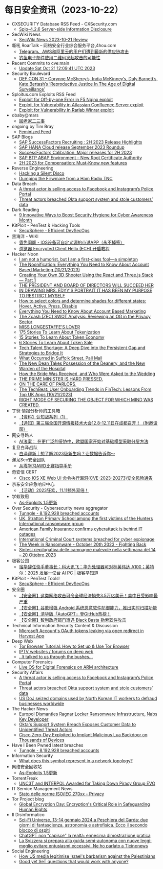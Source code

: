 # 每日安全资讯（2023-10-22）

- CXSECURITY Database RSS Feed - CXSecurity.com
  - [Spip-4.2.6 Server-side Information Disclosure](https://cxsecurity.com/issue/WLB-2023100047)
- SecWiki News
  - [SecWiki News 2023-10-21 Review](http://www.sec-wiki.com/?2023-10-21)
- 嘶吼 RoarTalk – 网络安全行业综合服务平台,4hou.com
  - [Telegram、AWS和阿里云的用户们遭到最新的供应链攻击](https://www.4hou.com/posts/xzrr)
  - [钓鱼电子邮件使用二维码发起攻击的可能性](https://www.4hou.com/posts/9APx)
- Recent Commits to cve:main
  - [Update Sat Oct 21 12:09:41 UTC 2023](https://github.com/trickest/cve/commit/7a9630f1746c71d12663fc05cff1f51a4521bf93)
- Security Boulevard
  - [DEF CON 31 – Corynne McSherry’s, India McKinney’s, Daly Barnett’s, Kate Bertash’s ‘Reproductive Justice In The Age of Digital Surveillance’](https://securityboulevard.com/2023/10/def-con-31-corynne-mcsherrys-india-mckinneys-daly-barnetts-kate-bertashs-reproductive-justice-in-the-age-of-digital-surveillance/)
- Sploitus.com Exploits RSS Feed
  - [Exploit for Off-by-one Error in F5 Nginx exploit](https://sploitus.com/exploit?id=B175E582-6BBF-5D54-AF15-ED3715F757E3&utm_source=rss&utm_medium=rss)
  - [Exploit for Vulnerability in Atlassian Confluence Server exploit](https://sploitus.com/exploit?id=6190411F-5D54-5A2D-B3A1-6FDCBFCE0A2B&utm_source=rss&utm_medium=rss)
  - [Exploit for Vulnerability in Rarlab Winrar exploit](https://sploitus.com/exploit?id=87F34CE8-E6B0-58B1-8865-C423F9D050D1&utm_source=rss&utm_medium=rss)
- obaby@mars
  - [回老家二三事](https://h4ck.org.cn/2023/10/%e5%9b%9e%e8%80%81%e5%ae%b6%e4%ba%8c%e4%b8%89%e4%ba%8b/)
- ongoing by Tim Bray
  - [Feminized Feed](https://www.tbray.org/ongoing/When/202x/2023/10/21/Feminized-Feed)
- SAP Blogs
  - [SAP SuccessFactors Recruiting : 2H 2023 Release Highlights](https://blogs.sap.com/2023/10/21/sap-successfactors-recruiting-2h-2023-release-highlights/)
  - [SAP HANA Cloud release September 2023 Roundup](https://blogs.sap.com/2023/10/21/sap-hana-cloud-release-september-2023-roundup/)
  - [SuccessFactors Calibration: Major releases for 2H 2023](https://blogs.sap.com/2023/10/21/sap-successfactors-calibration-2h-2023-major-releases/)
  - [SAP BTP ABAP Environment – New Root Certificate Authority](https://blogs.sap.com/2023/10/21/sap-btp-abap-environment-new-root-certificate-authority/)
  - [2H 2023 for Compensation: Must-Know new features](https://blogs.sap.com/2023/10/21/2h-2023-for-compensation-must-know-new-features/)
- Reverse Engineering
  - [Hacking a Silent Disco](https://www.reddit.com/r/ReverseEngineering/comments/17d8egf/hacking_a_silent_disco/)
  - [Dumping the Firwmare from a Ham Radio TNC](https://www.reddit.com/r/ReverseEngineering/comments/17ctgd0/dumping_the_firwmare_from_a_ham_radio_tnc/)
- Data Breach
  - [A threat actor is selling access to Facebook and Instagram’s Police Portal](https://securityaffairs.com/152811/cyber-crime/facebook-and-instagrams-police-portal-access.html)
  - [Threat actors breached Okta support system and stole customers’ data](https://securityaffairs.com/152803/data-breach/okta-support-system-breached.html)
- Dark Reading
  - [9 Innovative Ways to Boost Security Hygiene for Cyber Awareness Month](https://www.darkreading.com/edge/9-innovative-ways-boost-security-hygiene-cybersecurity-awareness-month)
- KitPloit - PenTest & Hacking Tools
  - [SecuSphere - Efficient DevSecOps](http://www.kitploit.com/2023/10/secusphere-efficient-devsecops.html)
- 黑海洋 - WIKI
  - [香色闺阁 - IOS设备可自定义源的小说APP（永不掉签）](https://blog.upx8.com/2629)
  - [浏览器 Encrypted Client Hello (ECH) 开启教程](https://blog.upx8.com/3876)
- Hacker Noon
  - [I am not a humorist, but I am a first-class fool—a simpleton](https://hackernoon.com/i-am-not-a-humorist-but-i-am-a-first-class-foola-simpleton?source=rss)
  - [The Noonification: Everything You Need to Know About Account Based Marketing  (10/21/2023)](https://hackernoon.com/10-21-2023-noonification?source=rss)
  - [Creating Your Own 3D Shooter Using the React and Three.js Stack — Part 1](https://hackernoon.com/creating-your-own-3d-shooter-using-the-react-and-threejs-stack-part-1?source=rss)
  - [THE PRESIDENT AND BOARD OF DIRECTORS WILL SUCCEED HER](https://hackernoon.com/the-president-and-board-of-directors-will-succeed-her?source=rss)
  - [IN DRAWING MRS. EDYY'S PORTRAIT IT HAS BEEN MY PURPOSE TO RESTRICT MYSELF](https://hackernoon.com/in-drawing-mrs-edyys-portrait-it-has-been-my-purpose-to-restrict-myself?source=rss)
  - [How to select colors and determine shades for different states: Hover, Active, Press, Disable](https://hackernoon.com/how-to-select-colors-and-determine-shades-for-different-states-hover-active-press-disable?source=rss)
  - [Everything You Need to Know About Account Based Marketing](https://hackernoon.com/everything-you-need-to-know-about-account-based-marketing?source=rss)
  - [The Zcash (ZEC) SWOT Analysis: Reviewing an OG in the Privacy Sector](https://hackernoon.com/the-zcash-zec-swot-analysis-reviewing-an-og-in-the-privacy-sector?source=rss)
  - [MISS LONGESTAFFE'S LOVER](https://hackernoon.com/miss-longestaffes-lover?source=rss)
  - [175 Stories To Learn About Tokenization](https://hackernoon.com/175-stories-to-learn-about-tokenization?source=rss)
  - [15 Stories To Learn About Token Economy](https://hackernoon.com/15-stories-to-learn-about-token-economy?source=rss)
  - [6 Stories To Learn About Token Sale](https://hackernoon.com/6-stories-to-learn-about-token-sale?source=rss)
  - [Tech Talent Shortage: A Deep Dive into the Persistent Gap and Strategies to Bridge It](https://hackernoon.com/tech-talent-shortage-a-deep-dive-into-the-persistent-gap-and-strategies-to-bridge-it?source=rss)
  - [What Occurred in Suffolk Street, Pall Mall](https://hackernoon.com/what-occurred-in-suffolk-street-pall-mall?source=rss)
  - [The New Dean Takes Possession of the Deanery, and the New Warden of the Hospital](https://hackernoon.com/the-new-dean-takes-possession-of-the-deanery-and-the-new-warden-of-the-hospital?source=rss)
  - [How the Bride Was Received, and Who Were Asked to the Wedding](https://hackernoon.com/how-the-bride-was-received-and-who-were-asked-to-the-wedding?source=rss)
  - [THE PRIME MINISTER IS HARD PRESSED.](https://hackernoon.com/the-prime-minister-is-hard-pressed?source=rss)
  - [ON THE CARE OF PARLORS.](https://hackernoon.com/on-the-care-of-parlors?source=rss)
  - [The TechBeat: User Onboarding Trends in FinTech: Lessons From Top UK Apps (10/21/2023)](https://hackernoon.com/10-21-2023-techbeat?source=rss)
  - [RIGHT MODE OF SECURING THE OBJECT FOR WHICH MIND WAS CREATED.](https://hackernoon.com/right-mode-of-securing-the-object-for-which-mind-was-created?source=rss)
- 丁爸 情报分析师的工具箱
  - [【资料】认知战系列（1）](https://mp.weixin.qq.com/s?__biz=MzI2MTE0NTE3Mw==&mid=2651139919&idx=1&sn=f2948137a4ebebdb4d34bd01bf93a8b9&chksm=f1af5875c6d8d1631b864c2a89650f78e2d113a946e0e01a1863b040a91bc409f95c79e8ac56&scene=58&subscene=0#rd)
  - [【通知】第三届全国开源情报技术大会12.8-12.11日在成都召开！（附邀请函）](https://mp.weixin.qq.com/s?__biz=MzI2MTE0NTE3Mw==&mid=2651139919&idx=2&sn=c03c50f343dc716c549c49eb3a1d73df&chksm=f1af5875c6d8d16381cfd77a95131544c05033f1d36f9c9ca735cfaeff78a071b278f2ec6ba3&scene=58&subscene=0#rd)
- 网安寻路人
  - [AI法案： 在更广泛的妥协中，欧盟国家开始对基础模型采取分层方法](https://mp.weixin.qq.com/s?__biz=MzIxODM0NDU4MQ==&mid=2247500478&idx=1&sn=b96ff9a73aed2002236866ec65a842c1&chksm=97e97f54a09ef6426e25f0ae0e6727db623ac855ddc2c8ac426596a676ec00946c5e109ae5e5&scene=58&subscene=0#rd)
- 复旦白泽战队
  - [白泽迎新｜想了解2023级新生吗？让数据告诉你～](https://mp.weixin.qq.com/s?__biz=MzU4NzUxOTI0OQ==&mid=2247487317&idx=1&sn=afc5825e2baf4f6a2837bc6a74bb5c2d&chksm=fdeb8b2bca9c023d9d7095d94d59870985303e1b4313516b396bc717c12ac5e736437e6118d6&scene=58&subscene=0#rd)
- 渊龙Sec安全团队
  - [从零学习AWD比赛指导手册](https://mp.weixin.qq.com/s?__biz=Mzg4NTY0MDg1Mg==&mid=2247485127&idx=1&sn=332aec05a070fc6f3a8298e9f77ece73&chksm=cfa49d3cf8d3142a61e18a6950e3472c2c94d915240ebaaf784c66d65bb5f6243499f59509e0&scene=58&subscene=0#rd)
- 奇安信 CERT
  - [Cisco IOS XE Web UI  命令执行漏洞(CVE-2023-20273)安全风险通告](https://mp.weixin.qq.com/s?__biz=MzU5NDgxODU1MQ==&mid=2247499861&idx=1&sn=e9451a1b922616ece9fdbbd06ce32f8d&chksm=fe79e4cdc90e6ddb80290d2a7614d67e9021647bddfbe91b6c9f98d536541cd4f8947c3c6b20&scene=58&subscene=0#rd)
- 京东安全应急响应中心
  - [【活动】2023狂欢，11.11额外双倍！](https://mp.weixin.qq.com/s?__biz=MjM5OTk2MTMxOQ==&mid=2727836077&idx=1&sn=276b94672438aad4cd650863a813e525&chksm=8050ae25b7272733102d8274e8eb5eda1ac8efb3a586a9c6f2abced61c32e42bf01ad218fe6e&scene=58&subscene=0#rd)
- 学蚁致用
  - [As-Exploits 1.5更新](https://mp.weixin.qq.com/s?__biz=MzI0MDI5MTQ3OQ==&mid=2247484603&idx=1&sn=7dfee9deb3909c29f30e35d9d90bb6ae&chksm=e91c5f43de6bd6559b62a285598cebba5325aa5a74f7a89a1dd7a1e08050553689c6092f3be7&scene=58&subscene=0#rd)
- Over Security - Cybersecurity news aggregator
  - [Tunngle - 8,192,928 breached accounts](https://haveibeenpwned.com/PwnedWebsites#Tunngle)
  - [UK, Stratton Primary School among the first victims of the Hunters International ransomware group](https://www.suspectfile.com/uk-stratton-primary-school-among-the-first-victims-of-the-hunters-international-ransomware-group/)
  - [American Family Insurance confirms cyberattack is behind IT outages](https://www.bleepingcomputer.com/news/security/american-family-insurance-confirms-cyberattack-is-behind-it-outages/)
  - [International Criminal Court systems breached for cyber espionage](https://www.bleepingcomputer.com/news/security/international-criminal-court-systems-breached-for-cyber-espionage/)
  - [The Week in Ransomware - October 20th 2023 - Fighting Back](https://www.bleepingcomputer.com/news/security/the-week-in-ransomware-october-20th-2023-fighting-back/)
  - [Sintesi riepilogativa delle campagne malevole nella settimana del 14 – 20 Ottobre 2023](https://cert-agid.gov.it/news/sintesi-riepilogativa-delle-campagne-malevole-nella-settimana-del-14-20-ottobre-2023/)
- 极客公园
  - [宿华辞任快手董事长；科大讯飞：华为处理器可对标英伟达 A100；英特尔：2025 发展一亿台 AI PC | 极客早知道](https://mp.weixin.qq.com/s?__biz=MTMwNDMwODQ0MQ==&mid=2653016255&idx=1&sn=e25e1974bade1d4c523a710d1823c951&chksm=7e54ad094923241fba59eb6dfc295d822e80dc8a2c8fb3b263aafa8f9101e47b891319453c82&scene=58&subscene=0#rd)
- KitPloit - PenTest Tools!
  - [SecuSphere - Efficient DevSecOps](http://www.kitploit.com/2023/10/secusphere-efficient-devsecops.html)
- 安全圈
  - [【安全圈】这类网络攻击可令全球经济损失3.5万亿美元！美中日受影响最严重](https://mp.weixin.qq.com/s?__biz=MzIzMzE4NDU1OQ==&mid=2652047041&idx=1&sn=92ddcc087c28db49ee90ade90b33e81d&chksm=f36e2a81c419a397416d1765b51c714ada5dfa5748dcaa59a8bc9739e0c1541f670a3970f8e2&scene=58&subscene=0#rd)
  - [【安全圈】谷歌增强 Android 系统恶意软件防御能力，推出实时扫描功能](https://mp.weixin.qq.com/s?__biz=MzIzMzE4NDU1OQ==&mid=2652047041&idx=2&sn=ac547a25301094dd9330b791cff410f1&chksm=f36e2a81c419a3975b21e5c29f4572747816eeffea5d60dc261cac52baf267bc678b0a62e9d9&scene=58&subscene=0#rd)
  - [【安全圈】清华版「AutoGPT」登GitHub热榜！](https://mp.weixin.qq.com/s?__biz=MzIzMzE4NDU1OQ==&mid=2652047041&idx=3&sn=10276dc41521de4e73760f2dbb4f448a&chksm=f36e2a81c419a397a15e8544b0e66518824de3c85a3e903868b2947f9bfdfbdda7ce6601bd1c&scene=58&subscene=0#rd)
  - [【安全圈】智利政府部门遭遇 Black Basta 勒索软件攻击](https://mp.weixin.qq.com/s?__biz=MzIzMzE4NDU1OQ==&mid=2652047041&idx=4&sn=12884e831a410c3d5660a0922446e6db&chksm=f36e2a81c419a39728dc0a9bbdb81a71d5b35f357bbc9e7b23413161359a8ee911793a81eade&scene=58&subscene=0#rd)
- Technical Information Security Content & Discussion
  - [Microsoft Account's OAuth tokens leaking via open redirect in Harvest App](https://www.reddit.com/r/netsec/comments/17d7yz2/microsoft_accounts_oauth_tokens_leaking_via_open/)
- Deep Web
  - [Tor Browser Tutorial: How to Set up & Use Tor Browser](https://www.reddit.com/r/deepweb/comments/17d7wd1/tor_browser_tutorial_how_to_set_up_use_tor_browser/)
  - [IPTV websites / forums on deep web](https://www.reddit.com/r/deepweb/comments/17d6mm2/iptv_websites_forums_on_deep_web/)
  - [..It talked to us through the bushes…](https://www.reddit.com/r/deepweb/comments/17d203w/it_talked_to_us_through_the_bushes/)
- Computer Forensics
  - [Live OS for Digital Forensics on ARM architecture](https://www.reddit.com/r/computerforensics/comments/17daais/live_os_for_digital_forensics_on_arm_architecture/)
- Security Affairs
  - [A threat actor is selling access to Facebook and Instagram’s Police Portal](https://securityaffairs.com/152811/cyber-crime/facebook-and-instagrams-police-portal-access.html)
  - [Threat actors breached Okta support system and stole customers’ data](https://securityaffairs.com/152803/data-breach/okta-support-system-breached.html)
  - [US DoJ seized domains used by North Korean IT workers to defraud businesses worldwide](https://securityaffairs.com/152790/security/north-korean-it-workers-scammers.html)
- The Hacker News
  - [Europol Dismantles Ragnar Locker Ransomware Infrastructure, Nabs Key Developer](https://thehackernews.com/2023/10/europol-dismantles-ragnar-locker.html)
  - [Okta's Support System Breach Exposes Customer Data to Unidentified Threat Actors](https://thehackernews.com/2023/10/oktas-support-system-breach-exposes.html)
  - [Cisco Zero-Day Exploited to Implant Malicious Lua Backdoor on Thousands of Devices](https://thehackernews.com/2023/10/cisco-zero-day-exploited-to-implant.html)
- Have I Been Pwned latest breaches
  - [Tunngle - 8,192,928 breached accounts](https://haveibeenpwned.com/PwnedWebsites#Tunngle)
- Information Security
  - [What does this symbol represent in a network topology?](https://www.reddit.com/r/Information_Security/comments/17d61ta/what_does_this_symbol_represent_in_a_network/)
- 网络安全回收站
  - [As-Exploits 1.5更新](https://mp.weixin.qq.com/s?__biz=Mzg2MTc1NDAxMA==&mid=2247484013&idx=1&sn=6fcb9b42aac7bd86d511f2096c127712&chksm=ce130598f9648c8eead7f6d7fe2f1d78cb3f790e1696b5d2549a230291a9361ca68e88ad658b&scene=58&subscene=0#rd)
- TorrentFreak
  - [UNC3T and INTERPOL Awarded for Taking Down Piracy Group EVO](https://torrentfreak.com/unc3t-and-interpol-awarded-for-taking-down-piracy-group-evo-231021/)
- IT Service Management News
  - [Stato delle norme ISO/IEC 270xx - Privacy](http://blog.cesaregallotti.it/2023/10/stato-delle-norme-isoiec-270xx-privacy.html)
- Tor Project blog
  - [Global Encryption Day: Encryption's Critical Role in Safeguarding Human Rights](https://blog.torproject.org/global-encryption-day-2023/)
- Il Disinformatico
  - [Sci-Fi Universe, 13-14 gennaio 2024 a Peschiera del Garda: due giorni di fantascienza, astronomia e astrofisica. Ecco il secondo blocco di ospiti](http://attivissimo.blogspot.com/2023/10/ci-vediamo-il-13-14-gennaio-2024.html)
  - [ChatGPT non “capisce” la realtà: ennesima dimostrazione pratica](http://attivissimo.blogspot.com/2023/10/chatgpt-non-capisce-la-realta-ennesima.html)
  - [La Svizzera si prepara alla guida semi-autonoma con nuove leggi: meglio evitare entusiasmi eccessivi. Ne ho parlato a Ticinonews](http://attivissimo.blogspot.com/2023/10/la-svizzera-si-prepara-alla-guida-semi.html)
- Social Engineering
  - [How US media legitimise Israel's barbarism against the Palestinians](https://www.reddit.com/r/SocialEngineering/comments/17dcctw/how_us_media_legitimise_israels_barbarism_against/)
  - [Good yet SeT questions that would work with anyone?](https://www.reddit.com/r/SocialEngineering/comments/17d0so4/good_yet_set_questions_that_would_work_with_anyone/)
